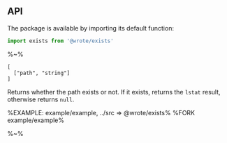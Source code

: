 ## API

The package is available by importing its default function:

```js
import exists from '@wrote/exists'
```

%~%

```## async exists => boolean
[
  ["path", "string"]
]
```

Returns whether the path exists or not. If it exists, returns the `lstat` result, otherwise returns `null`.

<!-- %TYPEDEF types/index.xml% -->

%EXAMPLE: example/example, ../src => @wrote/exists%
%FORK example/example%

%~%